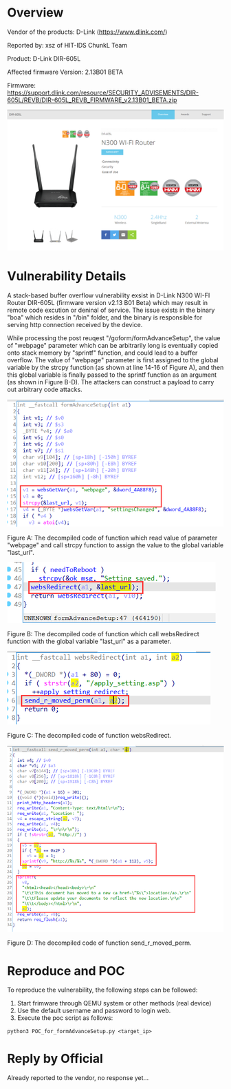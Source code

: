 # Overview
Vendor of the products: D-Link (https://www.dlink.com/)

Reported by: xsz of HIT-IDS ChunkL Team

Product: D-Link DIR-605L

Affected firmware Version: 2.13B01 BETA

Firmware: https://support.dlink.com/resource/SECURITY_ADVISEMENTS/DIR-605L/REVB/DIR-605L_REVB_FIRMWARE_v2.13B01_BETA.zip

![product](../../imgs/product.png)

# Vulnerability Details
A stack-based buffer overflow vulnerability exsist in D-Link N300 WI-FI Router DIR-605L (firmware version v2.13 B01 Beta) which may result in remote code excution or deninal of service. The issue exists in the binary "boa" which resides in "/bin" folder, and the binary is responsible for serving http connection received by the device. 

While processing the post reuqest "/goform/formAdvanceSetup", the value of "webpage" parameter which can be arbitrarily long is eventually copied onto stack memory by "sprintf" function, and could lead to a buffer overflow. The value of "webpage" parameter is first assigned to the global variable by the strcpy function (as shown at line 14-16 of Figure A), and then this global variable is finally passed to the sprintf function as an argument (as shown in Figure B-D). The attackers can construct a payload to carry out arbitrary code attacks.

![Fig1](imgs/Fig1.png)

Figure A: The decompiled code of function which read value of parameter "webpage" and call strcpy function to assign the value to the global variable "last_url".

![fig2](imgs/fig2.png)

Figure B: The decompiled code of function which call websRedirect function with the global variable "last_url" as a parameter.

![fig3](imgs/fig3.png)

Figure C: The decompiled code of function websRedirect.

![fig4](imgs/fig4.png)

Figure D: The decompiled code of function send_r_moved_perm.

# Reproduce and POC
To reproduce the vulnerability, the following steps can be followed:
1. Start frimware through QEMU system or other methods (real device)
2. Use the default username and password to login web.
3. Execute the poc script as follows:

```shell
python3 POC_for_formAdvanceSetup.py <target_ip>
```

# Reply by Official
Already reported to the vendor, no response yet...